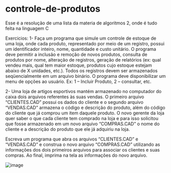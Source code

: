 # controle-de-produtos

Esse é a resolução de uma lista da materia de algoritmos 2, onde é tudo feita na linguagem C

Exercicios: 
1- Faça um programa que simule um controle de estoque de uma loja, onde cada produto, representado por meio de um registro, possui um identificador inteiro, nome, quantidade e custo unitário. O programa deve permitir a inclusão e remoção de novos produtos, consulta de produtos por nome, alteração de registros, geração de relatórios (ex: qual vendeu mais, qual tem maior estoque, produtos cujo estoque estejam abaixo de X unidades, etc.). Todos os registros devem ser armazenados seqüencialmente em um arquivo binário. O programa deve disponibilizar um menu de opções ao usuário. Ex: 1 – Incluir Produto, 2 – consultar, etc.

2- Uma loja de artigos esportivos mantém armazenado no computador do caixa dois arquivos referentes às suas vendas. O primeiro arquivo “CLIENTES.CAD” possui os dados do cliente e o segundo arquivo “VENDAS.CAD” armazena o código e descrição do produto, além do código do cliente que já comprou um item daquele produto. O novo gerente da loja quer saber o que cada cliente tem comprado na loja e para isso solicitou que fosse armazenado em um novo arquivo “COMPRAS.CAD” o nome do cliente e a descrição do produto que ele já adquiriu na loja. 

Escreva um programa que abra os arquivos “CLIENTES.CAD” e “VENDAS.CAD” e construa o novo arquivo “COMPRAS.CAD” utilizando as informações dos dois primeiros arquivos para associar os clientes e suas compras. Ao final, imprima na tela as informações do novo arquivo.

![image](https://user-images.githubusercontent.com/44234388/138287160-dd11cfc4-cf67-4259-a056-9fd9b2f4f2f3.png)
